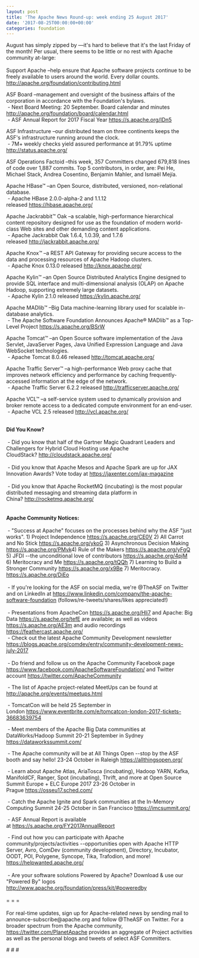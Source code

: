 ```yaml
---
layout: post
title: 'The Apache News Round-up: week ending 25 August 2017'
date: '2017-08-25T00:00:00+00:00'
categories: foundation
---
```

<div>August has simply zipped by —it's hard to believe that it's the last Friday of the month! Per usual, there seems to be little or no rest with Apache community at-large:</div> 
  <div><br /></div> 
  <div>Support Apache –help ensure that Apache software projects continue to be freely available to users around the world.&nbsp;Every dollar counts. <a href="http://apache.org/foundation/contributing.html">http://apache.org/foundation/contributing.html</a></div> 
  <p>ASF Board –management and oversight of the business affairs of the corporation in accordance with the Foundation's bylaws.<br />&nbsp;- Next Board Meeting: 20 September. Board calendar and minutes <a href="http://apache.org/foundation/board/calendar.html">http://apache.org/foundation/board/calendar.html</a><br />&nbsp;- ASF Annual Report for 2017 Fiscal Year <a href="https://s.apache.org/IDn5">https://s.apache.org/IDn5</a></p> 
  <div>ASF Infrastructure –our distributed team on three continents keeps the ASF's infrastructure running around the clock.<br />&nbsp;- 7M+ weekly checks yield assured performance at 91.79% uptime <a href="https://pulsar.incubator.apache.org/">http://status.apache.org/</a></div> 
  <div> 
    <p>ASF Operations Factoid&nbsp;–this week, 357 Committers changed 679,818 lines of code over 1,887 commits. Top 5 contributors, in order, are: Pei He, Michael Stack, Andrea Cosentino, Benjamin Mahler, and Ismaël Mejía.</p> 
    <p>Apache HBase™ –an Open Source, distributed, versioned, non-relational database.<br />&nbsp;- Apache HBase 2.0.0-alpha-2 and 1.1.12 released&nbsp;<a href="https://hbase.apache.org/">https://hbase.apache.org/</a></p> 
  </div> 
  <p> </p> 
  <div> 
    <p>Apache Jackrabbit™ Oak –a scalable, high-performance hierarchical content repository designed for use as the foundation of modern world-class Web sites and other demanding content applications.<br />&nbsp;-&nbsp;Apache Jackrabbit Oak 1.6.4, 1.0.39, and 1.7.6 released&nbsp;<a href="http://jackrabbit.apache.org/">http://jackrabbit.apache.org/</a></p> 
  </div> 
  <div>Apache Knox™ –a REST API Gateway for providing secure access to the data and processing resources of Apache Hadoop clusters.<br />&nbsp;- Apache Knox 0.13.0 released&nbsp;<a href="http://knox.apache.org/">http://knox.apache.org/</a></div> 
  <div> 
    <p>Apache Kylin™ –an Open Source Distributed Analytics Engine designed to provide SQL interface and multi-dimensional analysis (OLAP) on Apache Hadoop, supporting extremely large datasets.<br />&nbsp;- Apache Kylin 2.1.0 released&nbsp;<a href="https://kylin.apache.org/">https://kylin.apache.org/</a></p> 
    <p>Apache MADlib™ –Big Data machine-learning library used for scalable in-database analytics.<br />&nbsp;- The Apache Software Foundation Announces Apache® MADlib™ as a Top-Level Project&nbsp;<a href="https://s.apache.org/BSrW">https://s.apache.org/BSrW</a></p> 
    <p>Apache Tomcat™ –an Open Source software implementation of the Java Servlet, JavaServer Pages, Java Unified Expression Language and Java WebSocket technologies.<br />&nbsp;- Apache Tomcat 8.0.46 released&nbsp;<a href="http://tomcat.apache.org/">http://tomcat.apache.org/</a></p> 
  </div> 
  <div> 
    <div></div> 
    <p>Apache Traffic Server™ –a high-performance Web proxy cache that improves network efficiency and performance by caching frequently-accessed information at the edge of the network.<br />&nbsp;- Apache Traffic Server 6.2.2 released&nbsp;<a href="http://trafficserver.apache.org/">http://trafficserver.apache.org/</a></p> 
    <p>Apache VCL™ –a self-service system used to dynamically provision and broker remote access to a dedicated compute environment for an end-user.<br />&nbsp;- Apache VCL 2.5 released&nbsp;<a href="http://vcl.apache.org/">http://vcl.apache.org/</a></p> 
    <div><br /></div> 
  </div> 
  <div><strong>Did You Know?</strong></div> 
  <div><br /></div> 
  <div>&nbsp;- Did you know that half of the Gartner Magic Quadrant Leaders and Challengers for Hybrid Cloud Hosting use Apache CloudStack?&nbsp;<a href="http://cloudstack.apache.org/">http://cloudstack.apache.org/</a></div> 
  <div><br /></div> 
  <div>&nbsp;- Did you know that Apache Mesos and Apache Spark are up for JAX Innovation Awards? Vote today at&nbsp;<a href="https://jaxenter.com/jax-magazine">https://jaxenter.com/jax-magazine</a> </div> 
  <div><br /></div> 
  <div>&nbsp;- Did you know that Apache RocketMQ (incubating) is the most popular distributed messaging and streaming data platform in China?&nbsp;<a href="http://rocketmq.apache.org/">http://rocketmq.apache.org/</a></div> 
  <div><br /></div> 
  <div><br /></div> 
  <div><strong>Apache Community Notices:</strong></div> 
  <div><br /></div> 
  <div>&nbsp;- &quot;Success at Apache&quot; focuses on the processes behind why the ASF &quot;just works&quot;. 1) Project Independence <a href="https://s.apache.org/CE0V">https://s.apache.org/CE0V</a> 2) All Carrot and No Stick <a href="https://s.apache.org/ykoG">https://s.apache.org/ykoG</a> 3) Asynchronous Decision Making <a href="https://s.apache.org/PMvk%20">https://s.apache.org/PMvk</a>4) Rule of the Makers <a href="https://s.apache.org/yFgQ">https://s.apache.org/yFgQ</a> 5) JFDI --the unconditional love of contributors <a href="https://s.apache.org/4pjM">https://s.apache.org/4pjM</a> 6) Meritocracy and Me <a href="https://s.apache.org/tQQh">https://s.apache.org/tQQh</a> 7) Learning to Build a Stronger Community <a href="https://s.apache.org/x9Be">https://s.apache.org/x9Be</a>&nbsp;7) Meritocracy. <a href="https://s.apache.org/DiEo">https://s.apache.org/DiEo</a></div> 
  <div><br /></div> 
  <div>&nbsp;- If you're looking for the ASF on social media, we're @TheASF on Twitter and on LinkedIn at <a href="https://www.linkedin.com/company/the-apache-software-foundation">https://www.linkedin.com/company/the-apache-software-foundation</a> (follows/re-tweets/shares/likes appreciated!)</div> 
  <div><br /></div> 
  <div>&nbsp;- Presentations from ApacheCon <a href="https://s.apache.org/Hli7">https://s.apache.org/Hli7</a> and Apache: Big Data <a href="https://s.apache.org/tefE">https://s.apache.org/tefE</a> are available; as well as videos <a href="https://s.apache.org/AE3m">https://s.apache.org/AE3m</a> and audio recordings <a href="https://feathercast.apache.org/">https://feathercast.apache.org/</a></div> 
  <div>&nbsp;- Check out the latest Apache Community Development newsletter <a href="https://blogs.apache.org/comdev/entry/community-development-news-july-2017">https://blogs.apache.org/comdev/entry/community-development-news-july-2017</a></div> 
  <div><br /></div> 
  <div>&nbsp;- Do friend and follow us on the Apache Community Facebook page <a href="https://www.facebook.com/ApacheSoftwareFoundation/">https://www.facebook.com/ApacheSoftwareFoundation/</a> and Twitter account <a href="https://twitter.com/ApacheCommunity">https://twitter.com/ApacheCommunity</a></div> 
  <div> 
    <p>&nbsp;- The list of Apache project-related MeetUps can be found at <a href="https://twitter.com/ApacheCommunity">http://apache.org/events/meetups.html</a></p> 
    <p>&nbsp;- TomcatCon will be held 25 September in London&nbsp;<a href="https://www.eventbrite.com/e/tomcatcon-london-2017-tickets-36683639754">https://www.eventbrite.com/e/tomcatcon-london-2017-tickets-36683639754</a></p> 
  </div> 
  <div> 
    <p>&nbsp;- Meet members of the Apache Big Data communities at DataWorks/Hadoop Summit 20-21 September in Sydney <a href="https://dataworkssummit.com/">https://dataworkssummit.com/</a></p> 
  </div> 
  <div> 
    <p>&nbsp;- The Apache community will be at All Things Open --stop by the ASF booth and say hello! 23-24 October in Raleigh&nbsp;<a href="https://allthingsopen.org/">https://allthingsopen.org/</a></p> 
    <p>&nbsp;- Learn about Apache Atlas, AriaTosca (incubating), Hadoop YARN, Kafka, ManifoldCF, Ranger, Spot (incubating), Thrift, and more at Open Source Summit Europe + ELC Europe 2017 23-26 October in Prague&nbsp;<a href="https://osseu17.sched.com/">https://osseu17.sched.com/</a></p> 
    <p>&nbsp;- Catch the Apache Ignite and Spark communities at the In-Memory Computing Summit 24-25 October in San Francisco <a href="https://imcsummit.org/">https://imcsummit.org/</a></p> 
    <p>&nbsp;- ASF Annual Report is available at&nbsp;<a href="https://s.apache.org/FY2017AnnualReport">https://s.apache.org/FY2017AnnualReport</a></p> 
  </div> 
  <div>&nbsp;- Find out how you can participate with Apache community/projects/activities --opportunities open with Apache HTTP Server, Avro, ComDev (community development), Directory, Incubator, OODT, POI, Polygene, Syncope, Tika, Trafodion, and more! <a href="https://helpwanted.apache.org/">https://helpwanted.apache.org/</a></div> 
  <div><br /></div> 
  <div>&nbsp;- Are your software solutions Powered by Apache? Download &amp; use our &quot;Powered By&quot; logos <a href="http://www.apache.org/foundation/press/kit/#poweredby">http://www.apache.org/foundation/press/kit/#poweredby</a></div> 
  <div><br /></div> 
  <div>= = =</div> 
  <div><br /></div> 
  <div>For real-time updates, sign up for Apache-related news by sending mail to announce-subscribe@apache.org and follow @TheASF on Twitter. For a broader spectrum from the Apache community, <a href="https://twitter.com/PlanetApache">https://twitter.com/PlanetApache</a> provides an aggregate of Project activities as well as the personal blogs and tweets of select ASF Committers.</div> 
  <p># # #</p>
